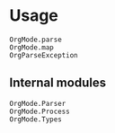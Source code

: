 # Usage

```@docs
OrgMode.parse
OrgMode.map
OrgParseException
```

## Internal modules

```@docs
OrgMode.Parser
OrgMode.Process
OrgMode.Types
```
